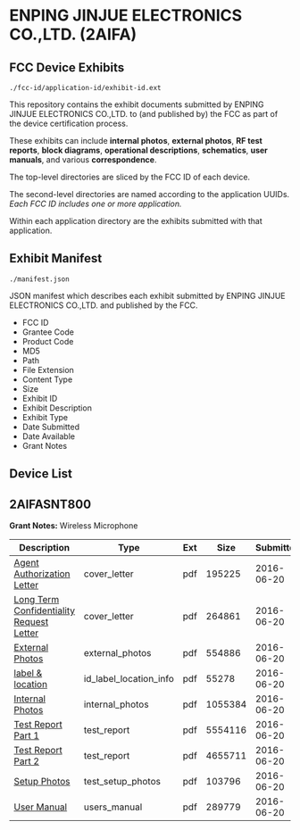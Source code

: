 # ENPING JINJUE ELECTRONICS CO.,LTD. (2AIFA)
## FCC Device Exhibits

```
./fcc-id/application-id/exhibit-id.ext
```

This repository contains the exhibit documents submitted by ENPING JINJUE ELECTRONICS CO.,LTD. to (and published by) the FCC as part of the device certification process.

These exhibits can include **internal photos**, **external photos**, **RF test reports**, **block diagrams**, **operational descriptions**, **schematics**, **user manuals**, and various **correspondence**.

The top-level directories are sliced by the FCC ID of each device.

The second-level directories are named according to the application UUIDs. *Each FCC ID includes one or more application.*

Within each application directory are the exhibits submitted with that application. 

## Exhibit Manifest

```
./manifest.json
```

JSON manifest which describes each exhibit submitted by ENPING JINJUE ELECTRONICS CO.,LTD. and published by the FCC.

- FCC ID
- Grantee Code
- Product Code
- MD5
- Path
- File Extension
- Content Type
- Size
- Exhibit ID
- Exhibit Description
- Exhibit Type
- Date Submitted
- Date Available
- Grant Notes

## Device List
## 2AIFASNT800
**Grant Notes:** Wireless Microphone

| Description | Type | Ext | Size | Submitted | Available |
| ----------- | ---- | --- | ---- | --------- | --------- |
| [Agent Authorization Letter](2AIFASNT800/a01b2ee8fb5a2d7c198f21ec86d757f6/3033481.pdf) | cover_letter | pdf | 195225 | 2016-06-20 | 2016-06-20 |
| [Long Term Confidentiality Request Letter](2AIFASNT800/a01b2ee8fb5a2d7c198f21ec86d757f6/3033487.pdf) | cover_letter | pdf | 264861 | 2016-06-20 | 2016-06-20 |
| [External Photos](2AIFASNT800/a01b2ee8fb5a2d7c198f21ec86d757f6/3033484.pdf) | external_photos | pdf | 554886 | 2016-06-20 | 2016-06-20 |
| [label & location](2AIFASNT800/a01b2ee8fb5a2d7c198f21ec86d757f6/3033486.pdf) | id_label_location_info | pdf | 55278 | 2016-06-20 | 2016-06-20 |
| [Internal Photos](2AIFASNT800/a01b2ee8fb5a2d7c198f21ec86d757f6/3033485.pdf) | internal_photos | pdf | 1055384 | 2016-06-20 | 2016-06-20 |
| [Test Report Part 1](2AIFASNT800/a01b2ee8fb5a2d7c198f21ec86d757f6/3033491.pdf) | test_report | pdf | 5554116 | 2016-06-20 | 2016-06-20 |
| [Test Report Part 2](2AIFASNT800/a01b2ee8fb5a2d7c198f21ec86d757f6/3033492.pdf) | test_report | pdf | 4655711 | 2016-06-20 | 2016-06-20 |
| [Setup Photos](2AIFASNT800/a01b2ee8fb5a2d7c198f21ec86d757f6/3033490.pdf) | test_setup_photos | pdf | 103796 | 2016-06-20 | 2016-06-20 |
| [User Manual](2AIFASNT800/a01b2ee8fb5a2d7c198f21ec86d757f6/3033495.pdf) | users_manual | pdf | 289779 | 2016-06-20 | 2016-06-20 |
